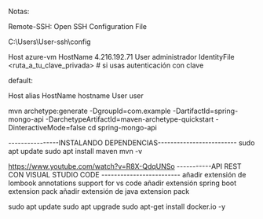 Notas:

Remote-SSH: Open SSH Configuration File

C:\Users\User\-ssh\config


Host azure-vm
    HostName 4.216.192.71
    User administrador
    IdentityFile <ruta_a_tu_clave_privada> # si usas autenticación con clave


default:

Host alias
    HostName hostname
    User user



mvn archetype:generate -DgroupId=com.example -DartifactId=spring-mongo-api -DarchetypeArtifactId=maven-archetype-quickstart -DinteractiveMode=false
cd spring-mongo-api


----------------INSTALANDO DEPENDENCIAS-------------------------
sudo apt update
sudo apt install maven
mvn -v

https://www.youtube.com/watch?v=R8X-QdqUNSo
-----------API REST CON VISUAL STUDIO CODE -------------------------
añadir extensión de lombook annotations support for vs code
añadir extensión spring boot extension pack
añadir extensión de java extension pack

sudo apt update
sudo apt upgrade
sudo apt-get install docker.io -y
